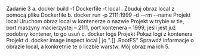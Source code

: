 Zadanie 3
a.	docker build -f Dockerfile -t local .
Zbuduj obraz local z pomocą pliku Dockerfile
b.	docker run -p 2111:1999 -d --rm --name Projekt local
Uruchom obraz local w kontenerze o nazwie Projekt w trybie w tle, port maszyny macierzystej – 2111, port kontenera – 1999, jeśli jest już podobny kontener, to go usuń
c.	docker logs Projekt
Pokaż logi z kontenera Projekt
d.	docker image inspect local | jq ".[] .RootFS"
Sprawdź informacje o obrazie local, a konkretnie te o liczbie warstw. Mój obraz ma ich 5.

